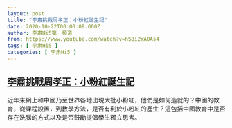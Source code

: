 ```yaml
---
layout: post
title: "李肅挑戰周孝正：小粉紅誕生記"
date: 2020-10-22T00:00:09.000Z
author: 李肅Hi5第一頻道
from: https://www.youtube.com/watch?v=hS8i2WADAs4
tags: [ 李肃Hi5 ]
categories: [ 李肃Hi5 ]
---
```

<!--1603324809000-->
[李肅挑戰周孝正：小粉紅誕生記](https://www.youtube.com/watch?v=hS8i2WADAs4)
------

<div>
近年來網上和中國乃至世界各地出現大批小粉紅，他們是如何造就的？中國的教育，從課程設置，到教學方法，是否有利於小粉紅的產生？這包括中國教育中是否存在洗腦的方式以及是否鼓勵提倡學生獨立思考。
</div>
